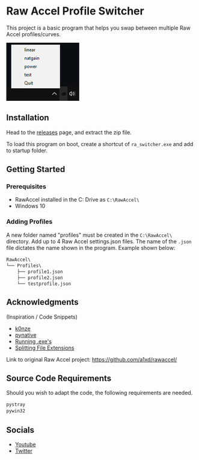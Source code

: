 # Raw Accel Profile Switcher

This project is a basic program that helps you swap between multiple Raw Accel profiles/curves.

![Example Image](images/example.png)

## Installation

Head to the [releases](https://github.com/itshappygolucky/RawAccelSwitcher/releases) page, and extract the zip file. 

To load this program on boot, create a shortcut of `ra_switcher.exe` and add to startup folder.


## Getting Started

### Prerequisites

* RawAccel installed in the C: Drive as `C:\RawAccel\`
* Windows 10

### Adding Profiles

A new folder named "profiles" must be created in the `C:\RawAccel\` directory. Add up to 4 Raw Accel settings.json files. The name of the `.json` file dictates the name shown in the program. Example shown below:

```text
RawAccel\
└── Profiles\
    ├── profile1.json
    ├── profile2.json
    └── testprofile.json
```

## Acknowledgments
(Inspiration / Code Snippets)
* [k0nze](https://www.youtube.com/watch?v=Vrg4RhjxztE)
* [pynative](https://pynative.com/python-list-files-in-a-directory/)
* [Running .exe's](https://stackoverflow.com/questions/1811691/running-an-outside-program-executable-in-python)
* [Splitting File Extensions](https://stackoverflow.com/questions/27750611/how-can-i-strip-the-file-extension-from-a-list-full-of-filenames)

Link to original Raw Accel project: <https://github.com/a1xd/rawaccel/>

## Source Code Requirements
Should you wish to adapt the code, the following requirements are needed.
```python
pystray
pywin32
```
## Socials

* [Youtube](https://www.youtube.com/channel/UC1gkvM_-iRNaqnznF_NLMCg)
* [Twitter](https://twitter.com/itshappygolucky)
